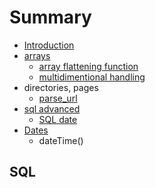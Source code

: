 # Summary

* [Introduction](README.md)
* [arrays](first-question.md)
  * [array flattening function](first-question/array-flattening.md)
  * [multidimentional handling](first-question/two.md)
* directories, pages
  * [parse\_url](parseurl.md)
* [sql advanced](sql-advanced.md)
  * [SQL date](sql-advanced/sql-date.md)
* [Dates](dates.md)
  * dateTime\(\)

## SQL

